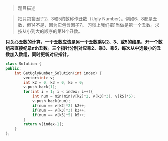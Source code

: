 > 题目描述

> 把只包含因子2、3和5的数称作丑数（Ugly Number）。例如6、8都是丑数，但14不是，因为它包含因子7。 习惯上我们把1当做是第一个丑数。求按从小到大的顺序的第N个丑数。

**只关心丑数的计算，一个丑数应该是另一个丑数乘以2、3、或5的结果，开一个数组来直接纪录nth丑数。三个指针分别对应乘2、乘3、乘5，每次从中选最小的丑数加入数组，同时更新对应指针。**

```c++
class Solution {
public:
    int GetUglyNumber_Solution(int index) {
        vector<int> v;
    	int k2 = 0, k3 = 0, k5 = 0;
        v.push_back(1);
        for(int i = 1; i < index; i++){
            int num = min(min(v[k2]*2, v[k3]*3), v[k5]*5);
            v.push_back(num);
            if(num == v[k2]*2) k2++;
            if(num == v[k3]*3) k3++;
            if(num == v[k5]*5) k5++;
        }
        return v[index-1];
    }
};
```